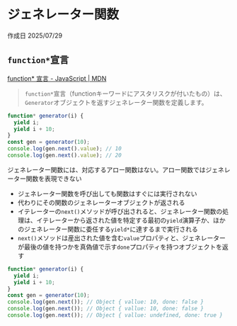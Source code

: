 # ジェネレーター関数

作成日 2025/07/29

## `function*`宣言

[function* 宣言 - JavaScript | MDN](https://developer.mozilla.org/ja/docs/Web/JavaScript/Reference/Statements/function*)

> `function*`宣言（functionキーワードにアスタリスクが付いたもの）は、`Generator`オブジェクトを返すジェネレーター関数を定義します。

```javascript
function* generator(i) {
  yield i;
  yield i + 10;
}
const gen = generator(10);
console.log(gen.next().value); // 10
console.log(gen.next().value); // 20
```

ジェネレーター関数には、対応するアロー関数はない。アロー関数ではジェネレーター関数を表現できない

- ジェネレーター関数を呼び出しても関数はすぐには実行されない
- 代わりにその関数のジェネレーターオブジェクトが返される
- イテレーターの`next()`メソッドが呼び出されると、ジェネレーター関数の処理は、イテレーターから返された値を特定する最初の`yield`演算子か、ほかのジェネレーター関数に委任する`yield*`に達するまで実行される
- `next()`メソッドは産出された値を含む`value`プロパティと、ジェネレーターが最後の値を持つかを真偽値で示す`done`プロパティを持つオブジェクトを返す

```javascript
function* generator(i) {
  yield i;
  yield i + 10;
}
const gen = generator(10);
console.log(gen.next()); // Object { vallue: 10, done: false }
console.log(gen.next()); // Object { vallue: 10, done: false }
console.log(gen.next()); // Object { vallue: undefined, done: true }
```
